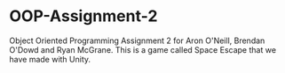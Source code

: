 # OOP-Assignment-2
Object Oriented Programming Assignment 2 for Aron O'Neill, Brendan O'Dowd and Ryan McGrane. This is a game called Space Escape that we have made with Unity.
